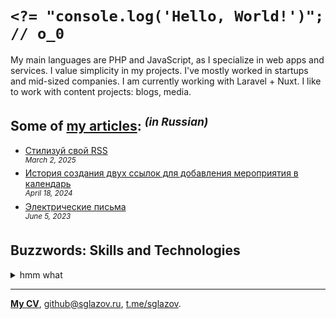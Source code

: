 # `<?= "console.log('Hello, World!')"; // o_0`
My main languages are PHP and JavaScript, as I specialize in web apps and services. I value simplicity in my projects. I've mostly worked in startups and mid-sized companies. I am currently working with Laravel + Nuxt. I like to work with content projects: blogs, media.

## Some of [my articles](https://sglazov.ru/notes/): <sup>_(in Russian)_</sup>

* [Стилизуй свой RSS](https://sglazov.ru/notes/rss-styling/) <br />
<sup>_March 2, 2025_</sup>
* [История создания двух ссылок для добавления мероприятия в календарь](https://sglazov.ru/notes/add-to-calendar/) <br />
<sup>_April 18, 2024_</sup>
* [Электрические письма](https://sglazov.ru/notes/emails/) <br />
<sup>_June 5, 2023_</sup>


## Buzzwords: Skills and Technologies
<details>
  <summary>hmm what</summary>

  HTML, Less, Deployer.php, Sketch, Nunjucks, Tailwind, Shell, Makefile, PostCSS, TimeWeb, Blade, Grunt, Photoshop, CSS, WordPress, JavaScript, Eleventy (11ty), Livewire, Shop-Script, MAMP, Vue, Pug (Jade), Bitbucket, SCSS, GitLab, Nginx, Apache, Flarum, PHP, Bootstrap, Figma, Composer, Laravel, webpack, phpMyAdmin, Docker, SVG, Git, HTTPie, Gulp, Cypress, Eloquent ORM, CloudPayments API, Stylus, ispmanager, Vite, Nuxt, Reg.ru, styled-components, GitHub, Markdown, MySQL, jQuery, React, SEO, БЭМ, Laravel Nova, Zeplin, Accessibility (a11y), GitHub Actions, Tinkoff API.
</details>

----
[**My CV**](https://sglazov.ru/cv/), [github@sglazov.ru](mailto:github@sglazov.ru), [t.me/sglazov](https://t.me/sglazov).

